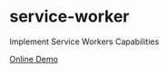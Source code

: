# service-worker
Implement Service Workers Capabilities

[Online Demo](https://ms-fadaei.github.io/service-worker)
